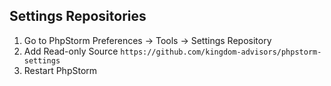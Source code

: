 ## Settings Repositories

1. Go to PhpStorm Preferences → Tools → Settings Repository
2. Add Read-only Source `https://github.com/kingdom-advisors/phpstorm-settings`
3. Restart PhpStorm

